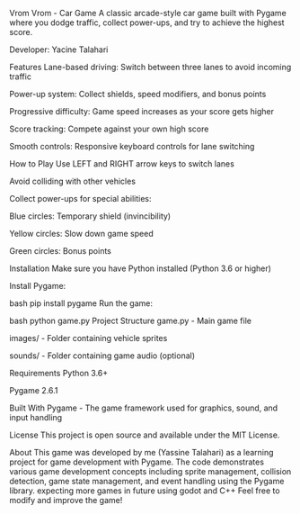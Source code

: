 Vrom Vrom - Car Game
A classic arcade-style car game built with Pygame where you dodge traffic, collect power-ups, and try to achieve the highest score.

Developer: Yacine Talahari

Features
Lane-based driving: Switch between three lanes to avoid incoming traffic

Power-up system: Collect shields, speed modifiers, and bonus points

Progressive difficulty: Game speed increases as your score gets higher

Score tracking: Compete against your own high score

Smooth controls: Responsive keyboard controls for lane switching

How to Play
Use LEFT and RIGHT arrow keys to switch lanes

Avoid colliding with other vehicles

Collect power-ups for special abilities:

Blue circles: Temporary shield (invincibility)

Yellow circles: Slow down game speed

Green circles: Bonus points

Installation
Make sure you have Python installed (Python 3.6 or higher)

Install Pygame:

bash
pip install pygame
Run the game:

bash
python game.py
Project Structure
game.py - Main game file

images/ - Folder containing vehicle sprites

sounds/ - Folder containing game audio (optional)

Requirements
Python 3.6+

Pygame 2.6.1

Built With
Pygame - The game framework used for graphics, sound, and input handling

License
This project is open source and available under the MIT License.

About
This game was developed by me (Yassine Talahari) as a learning project for game development with Pygame. The code demonstrates various game development concepts including sprite management, collision detection, game state management, and event handling using the Pygame library.
expecting more games in future using godot and C++
Feel free to modify and improve the game!
